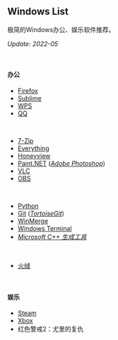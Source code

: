 ## Windows List

极简的Windows办公、娱乐软件推荐。

_Update: 2022-05_

<br>

#### 办公

* [Firefox](https://www.mozilla.org/en-US/firefox/all/#product-desktop-release)
* [Sublime](https://www.sublimetext.com)
* [WPS](https://www.wps.cn)
* [QQ](https://im.qq.com)
<br>

* [7-Zip](https://www.7-zip.org)
* [Everything](https://www.voidtools.com/zh-cn/)
* [Honeyview](https://www.bandisoft.com/honeyview)
* [Paint.NET](https://www.getpaint.net) ([_Adobe Photoshop_](https://www.adobe.com))
* [VLC](https://www.videolan.org)
* [OBS](https://obsproject.com)
<br>

* [Python](https://www.python.org)
* [Git](https://git-scm.com) ([_TortoiseGit_](https://tortoisegit.org))
* [WinMerge](https://winmerge.org)
* [Windows Terminal](https://github.com/microsoft/terminal)
* [_Microsoft C++ 生成工具_](https://visualstudio.microsoft.com/zh-hans/visual-cpp-build-tools/)
<br>

* [火绒](https://www.huorong.cn)
<br>

#### 娱乐

* [Steam](https://store.steampowered.com)
* [Xbox](https://www.xbox.com)
* 红色警戒2：尤里的复仇

